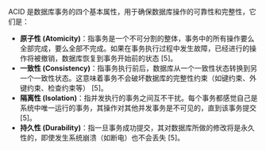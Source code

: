 ACID 是数据库事务的四个基本属性，用于确保数据库操作的可靠性和完整性，它们是：

* **原子性 (Atomicity)**：指事务是一个不可分割的整体，事务中的所有操作要么全部完成，要么全部不完成。如果在事务执行过程中发生故障，已经进行的操作将被撤销，数据库恢复到事务开始前的状态 [5]。
* **一致性 (Consistency)**：指事务执行前后，数据库从一个一致性状态转换到另一个一致性状态。这意味着事务不会破坏数据库的完整性约束（如键约束、外键约束、检查约束等） [5]。
* **隔离性 (Isolation)**：指并发执行的事务之间互不干扰。每个事务都感觉自己是系统中唯一运行的事务，其操作对其他并发事务是不可见的，直到该事务提交 [5]。
* **持久性 (Durability)**：指一旦事务成功提交，其对数据库所做的修改将是永久性的，即使发生系统崩溃（如断电）也不会丢失 [5]。